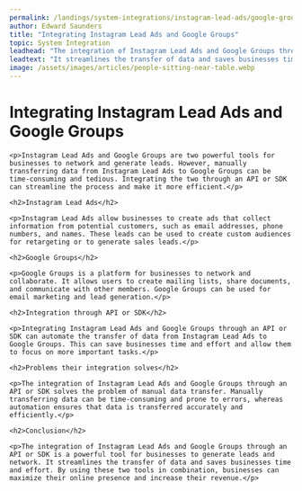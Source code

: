 ```yaml
---
permalink: /landings/system-integrations/instagram-lead-ads/google-groups
author: Edward Saunders
title: "Integrating Instagram Lead Ads and Google Groups"
topic: System Integration
leadhead: "The integration of Instagram Lead Ads and Google Groups through an API or SDK is a powerful tool for businesses to generate leads and network"
leadtext: "It streamlines the transfer of data and saves businesses time and effort. By using these two tools in combination, businesses can maximize their online presence and increase their revenue."
image: /assets/images/articles/people-sitting-near-table.webp
---
```

<div class="arttext">
	<h1>Integrating Instagram Lead Ads and Google Groups</h1>

	<p>Instagram Lead Ads and Google Groups are two powerful tools for businesses to network and generate leads. However, manually transferring data from Instagram Lead Ads to Google Groups can be time-consuming and tedious. Integrating the two through an API or SDK can streamline the process and make it more efficient.</p>

	<h2>Instagram Lead Ads</h2>

	<p>Instagram Lead Ads allow businesses to create ads that collect information from potential customers, such as email addresses, phone numbers, and names. These leads can be used to create custom audiences for retargeting or to generate sales leads.</p>

	<h2>Google Groups</h2>

	<p>Google Groups is a platform for businesses to network and collaborate. It allows users to create mailing lists, share documents, and communicate with other members. Google Groups can be used for email marketing and lead generation.</p>

	<h2>Integration through API or SDK</h2>

	<p>Integrating Instagram Lead Ads and Google Groups through an API or SDK can automate the transfer of data from Instagram Lead Ads to Google Groups. This can save businesses time and effort and allow them to focus on more important tasks.</p>

	<h2>Problems their integration solves</h2>

	<p>The integration of Instagram Lead Ads and Google Groups through an API or SDK solves the problem of manual data transfer. Manually transferring data can be time-consuming and prone to errors, whereas automation ensures that data is transferred accurately and efficiently.</p>

	<h2>Conclusion</h2>

	<p>The integration of Instagram Lead Ads and Google Groups through an API or SDK is a powerful tool for businesses to generate leads and network. It streamlines the transfer of data and saves businesses time and effort. By using these two tools in combination, businesses can maximize their online presence and increase their revenue.</p>

</div>